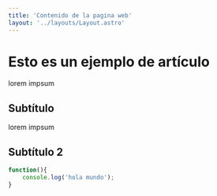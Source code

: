 ```yaml
---
title: 'Contenido de la pagina web'
layout: '../layouts/Layout.astro'
---
```


# Esto es un ejemplo de artículo

lorem impsum

## Subtítulo

lorem impsum

## Subtítulo 2

```javascript
function(){
    console.log('hola mundo');
}
```
